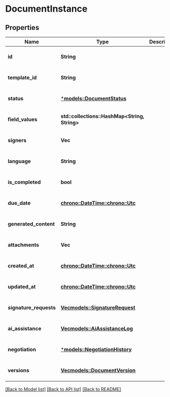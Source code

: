 # DocumentInstance

## Properties
Name | Type | Description | Notes
------------ | ------------- | ------------- | -------------
**id** | **String** |  | [optional] [default to None]
**template_id** | **String** |  | [optional] [default to None]
**status** | [***models::DocumentStatus**](DocumentStatus.md) |  | [optional] [default to None]
**field_values** | **std::collections::HashMap<String, String>** |  | [optional] [default to None]
**signers** | **Vec<String>** |  | [optional] [default to None]
**language** | **String** |  | [optional] [default to None]
**is_completed** | **bool** |  | [optional] [default to None]
**due_date** | [**chrono::DateTime::<chrono::Utc>**](DateTime.md) |  | [optional] [default to None]
**generated_content** | **String** |  | [optional] [default to None]
**attachments** | **Vec<String>** |  | [optional] [default to None]
**created_at** | [**chrono::DateTime::<chrono::Utc>**](DateTime.md) |  | [optional] [default to None]
**updated_at** | [**chrono::DateTime::<chrono::Utc>**](DateTime.md) |  | [optional] [default to None]
**signature_requests** | [**Vec<models::SignatureRequest>**](SignatureRequest.md) |  | [optional] [default to None]
**ai_assistance** | [**Vec<models::AiAssistanceLog>**](AIAssistanceLog.md) |  | [optional] [default to None]
**negotiation** | [***models::NegotiationHistory**](NegotiationHistory.md) |  | [optional] [default to None]
**versions** | [**Vec<models::DocumentVersion>**](DocumentVersion.md) |  | [optional] [default to None]

[[Back to Model list]](../README.md#documentation-for-models) [[Back to API list]](../README.md#documentation-for-api-endpoints) [[Back to README]](../README.md)


